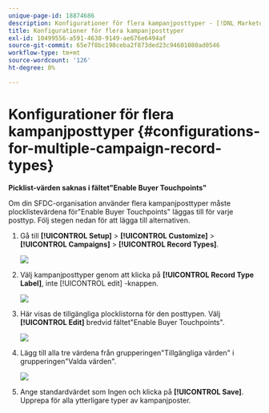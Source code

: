 ```yaml
---
unique-page-id: 18874686
description: Konfigurationer för flera kampanjposttyper - [!DNL Marketo Measure] - Produktdokumentation
title: Konfigurationer för flera kampanjposttyper
exl-id: 10499556-a591-4630-9149-ae676e6494af
source-git-commit: 65e7f8bc198ceba2f873ded23c94601080ad0546
workflow-type: tm+mt
source-wordcount: '126'
ht-degree: 0%

---
```


# Konfigurationer för flera kampanjposttyper {#configurations-for-multiple-campaign-record-types}

**Picklist-värden saknas i fältet&quot;Enable Buyer Touchpoints&quot;**

Om din SFDC-organisation använder flera kampanjposttyper måste plocklistevärdena för&quot;Enable Buyer Touchpoints&quot; läggas till för varje posttyp. Följ stegen nedan för att lägga till alternativen.

1. Gå till **[!UICONTROL Setup]** > **[!UICONTROL Customize]** > **[!UICONTROL Campaigns]** > **[!UICONTROL Record Types]**.

   ![](assets/1.jpg)

1. Välj kampanjposttyper genom att klicka på **[!UICONTROL Record Type Label]**, inte [!UICONTROL edit] -knappen.

   ![](assets/2.jpg)

1. Här visas de tillgängliga plocklistorna för den posttypen. Välj **[!UICONTROL Edit]** bredvid fältet&quot;Enable Buyer Touchpoints&quot;.

   ![](assets/3.jpg)

1. Lägg till alla tre värdena från grupperingen&quot;Tillgängliga värden&quot; i grupperingen&quot;Valda värden&quot;.

   ![](assets/4.jpg)

1. Ange standardvärdet som Ingen och klicka på **[!UICONTROL Save]**. Upprepa för alla ytterligare typer av kampanjposter.
